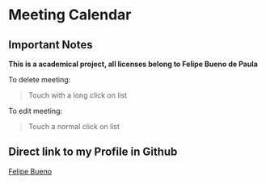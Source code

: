 # Meeting Calendar

## Important Notes

**This is a academical project, all licenses belong to Felipe Bueno de Paula**

To delete meeting:
> Touch with a long click on list

To edit meeting:
> Touch a normal click on list

## Direct link to my Profile in Github
[Felipe Bueno](https://github.com/Felipe-BP)
